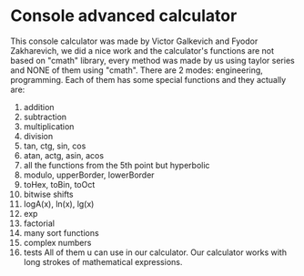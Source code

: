 # Console advanced calculator

This console calculator was made by Victor Galkevich and Fyodor Zakharevich, we did a nice work and the calculator's functions are not based on "cmath" library,
every method was made by us using taylor series and NONE of them using "cmath". There are 2 modes: engineering, programming. Each of them has some special functions and 
they actually are:
1) addition
2) subtraction
3) multiplication
4) division
5) tan, ctg, sin, cos
6) atan, actg, asin, acos
7) all the functions from the 5th point but hyperbolic
8) modulo, upperBorder, lowerBorder
9) toHex, toBin, toOct
10) bitwise shifts
11) logA(x), ln(x), lg(x)
12) exp
13) factorial
14) many sort functions
15) complex numbers
16) tests
All of them u can use in our calculator.
Our calculator works with long strokes of mathematical expressions.
